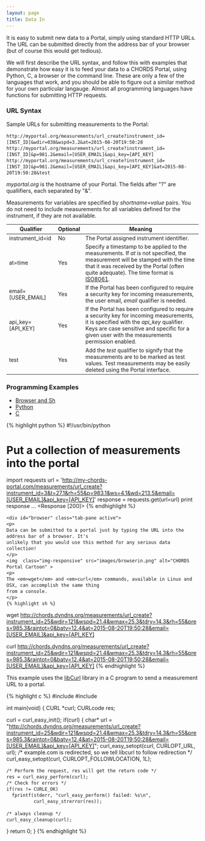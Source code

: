 ```yaml
---
layout: page
title: Data In
---
```


It is easy to submit new data to a Portal, simply using standard HTTP URLs. The URL can be submitted
directly from the address bar of your browser (but of course this would get tedious).

We will first describe the URL syntax, and follow this with examples that demonstrate how easy it is to feed your
data to a CHORDS Portal, using Python, C, a browser or the command line. These are only a few
of the languages that work, and you should be able to figure out a similar method for your own
particular langauge. Almost all programming languages have functions for submitting HTTP requests.

###  URL Syntax

Sample URLs for submitting measurements to the Portal:

    http://myportal.org/measurements/url_create?instrument_id=[INST_ID]&wdir=038&wspd=3.2&at=2015-08-20T19:50:28
    http://myportal.org/measurements/url_create?instrument_id=[INST_ID]&p=981.2&email=[USER_EMAIL]&api_key=[API_KEY]
    http://myportal.org/measurements/url_create?instrument_id=[INST_ID]&p=981.2&email=[USER_EMAIL]&api_key=[API_KEY]&at=2015-08-20T19:50:28&test

_myportal.org_ is the hostname of your Portal. The fields after "?" are quallifiers, each
separated by "&".

Measurements for variables are specified by _shortname=value_ pairs. You do not need to include
measurements for all variables defined for the instrument, if they are not available.

<table class="table table-striped">
  <thead>
    <tr>
      <th>Qualifier</th>
      <th>Optional</th>
      <th>Meaning</th>
    </tr>
  </thead>
  <tbody>
    <tr>
      <td>instrument_id=id</td>
      <td>No</td>
      <td>The Portal assigned instrument identifier.</td>
    </tr>
    <tr>
      <td>at=time</td>
      <td>Yes</td>
      <td>Specify a timestamp to be applied to the measurements. If <em>at</em> is not specified,
      the measurement will be stamped with the time that it was received by the Portal (often
      quite adequate). The time format is <a href="https://en.wikipedia.org/wiki/ISO_8601">ISO8061</a>.</td>
    </tr>
    <tr>
      <td>email=[USER_EMAIL]</td>
      <td>Yes</td>
      <td>If the Portal has been configured to require a security key for incoming measurements, the user email, <em>email</em> qualifier is needed.</td>
    </tr>
    <tr>
      <td>api_key=[API_KEY]</td>
      <td>Yes</td>
      <td>If the Portal has been configured to require a security key for incoming measurements, it
      is specified with the <em>api_key</em> qualifier. Keys are case sensitive and specific for a given user with the measurements permission enabled.</td>
    </tr>
    <tr>
      <td>test</td>
      <td>Yes</td>
      <td>Add the <em>test</em> qualifier to signify that the measurements are to be marked as test
      values. Test measurements may be easily deleted using the Portal interface.</td>
    </tr>
  </tbody>
</table>

### Programming Examples

<ul class="nav nav-pills">
  <li class="active"><a data-toggle="tab" href="#browser">Browser and Sh</a></li>
  <li><a data-toggle="tab" href="#python">Python</a></li>
  <li><a data-toggle="tab" href="#c">C</a></li>
</ul>

<div class="tab-content">

  <div id="python" class="tab-pane">
    {% highlight python %}
#!/usr/bin/python

# Put a collection of measurements into the portal
import requests
url = 'http://my-chords-portal.com/measurements/url_create?instrument_id=3&t=27.1&rh=55&p=983.1&ws=4.1&wd=213.5&email=[USER_EMAIL]&api_key=[API_KEY]'
response = requests.get(url=url)
print response
...
<Response [200]>
      {% endhighlight %}
    </div>

    <div id="browser" class="tab-pane active">
    <p>
    Data can be submitted to a portal just by typing the URL into the address bar of a browser. It's
    unlikely that you would use this method for any serious data collection!
    </p>
    <img  class="img-responsive" src="images/browserin.png" alt="CHORDS Portal Cartoon" >
    <p>
    The <em>wget</em> and <em>curl</em> commands, available in Linux and OSX, can accomplish the same thing
    from a console.
    </p>
    {% highlight sh %}
wget http://chords.dyndns.org/measurements/url_create?instrument_id=25&wdir=121&wspd=21.4&wmax=25.3&tdry=14.3&rh=55&pres=985.3&raintot=0&batv=12.4&at=2015-08-20T19:50:28&email=[USER_EMAIL]&api_key=[API_KEY]

curl http://chords.dyndns.org/measurements/url_create?instrument_id=25&wdir=121&wspd=21.4&wmax=25.3&tdry=14.3&rh=55&pres=985.3&raintot=0&batv=12.4&at=2015-08-20T19:50:28&email=[USER_EMAIL]&api_key=[API_KEY]
    {% endhighlight %}
  </div>

  <div id="c" class="tab-pane">
  <p>
  This example uses the <a href="http://curl.haxx.se/libcurl/c/libcurl.html">libCurl</a> library in a
  C program to send a measurement URL to a portal.
  </p>
  {% highlight c %}
#include <stdio.h>
#include <curl/curl.h>

int main(void)
{
  CURL *curl;
  CURLcode res;

  curl = curl_easy_init();
  if(curl) {
    char* url = "http://chords.dyndns.org/measurements/url_create?instrument_id=25&wdir=121&wspd=21.4&wmax=25.3&tdry=14.3&rh=55&pres=985.3&raintot=0&batv=12.4&at=2015-08-20T19:50:28&email=[USER_EMAIL]&api_key=[API_KEY]";
    curl_easy_setopt(curl, CURLOPT_URL, url);
    /* example.com is redirected, so we tell libcurl to follow redirection */
    curl_easy_setopt(curl, CURLOPT_FOLLOWLOCATION, 1L);

    /* Perform the request, res will get the return code */
    res = curl_easy_perform(curl);
    /* Check for errors */
    if(res != CURLE_OK)
      fprintf(stderr, "curl_easy_perform() failed: %s\n",
              curl_easy_strerror(res));

    /* always cleanup */
    curl_easy_cleanup(curl);
  }
  return 0;
}
{% endhighlight %}
  </div>



